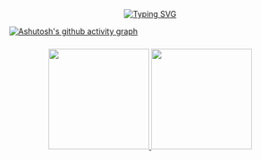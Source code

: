 <div align=center>
<a href="https://git.io/typing-svg"><img src="https://readme-typing-svg.demolab.com?font=Roboto&pause=1000&color=D9E6D1&center=true&width=435&lines=Hello+World!;I'm+dny!" alt="Typing SVG" /></a>
</div>

[![Ashutosh's github activity graph](https://activity-graph.herokuapp.com/graph?username=yeedny&theme=vue)](https://github.com/ashutosh00710/github-readme-activity-graph)

###

<div align="center">
  <a href="https://github.com/yeedny" />
  <img height="180em" src="https://github-readme-stats.vercel.app/api?username=yeedny&show_icons=true&theme=vue-dark&include_all_commits=true&count_private=true"/>
  
  <img height="180em" src="https://github-readme-stats.vercel.app/api/top-langs/?username=yeedny&layout=compact&theme=vue-dark"/>

</div>
  
